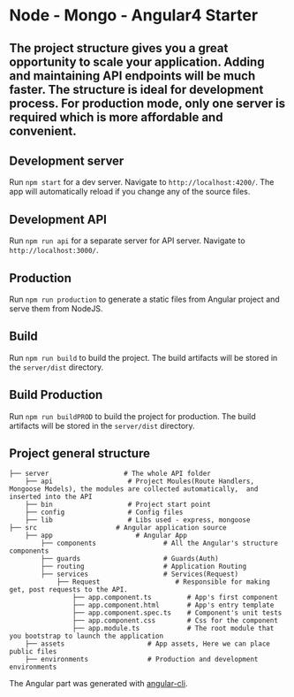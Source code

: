 # Node - Mongo - Angular4 Starter

## The project structure gives you a great opportunity to scale your application. Adding and maintaining API endpoints will be much faster. The structure is ideal for development process. For production mode, only one server is required which is more affordable and convenient. 

## Development server
Run `npm start` for a dev server. Navigate to `http://localhost:4200/`. The app will automatically reload if you change any of the source files.

## Development API
Run `npm run api` for a separate server for API server. Navigate to `http://localhost:3000/`.

## Production

Run `npm run production` to generate a static files from Angular project and serve them from NodeJS.

## Build

Run `npm run build` to build the project. The build artifacts will be stored in the `server/dist` directory.

## Build Production

Run `npm run buildPROD` to build the project for production. The build artifacts will be stored in the `server/dist` directory.

## Project general structure

    ├── server                   # The whole API folder
    	├── api                   # Project Moules(Route Handlers, Mongoose Models), the modules are collected automatically,  and inserted into the API
    	├── bin                   # Project start point
    	├── config                # Config files
    	├── lib                   # Libs used - express, mongoose
    ├── src                    # Angular application source
    	├── app                     # Angular App
    		├── components                 # All the Angular's structure components
    		├── guards                     # Guards(Auth)
    		├── routing                    # Application Routing
    		├── services                   # Services(Request)
    			├── Request                   # Responsible for making get, post requests to the API.
                    ├── app.component.ts         # App's first component
                    ├── app.component.html       # App's entry template
                    ├── app.component.spec.ts    # Component's unit tests
                    ├── app.component.css        # Css for the component
                    ├── app.module.ts            # The root module that you bootstrap to launch the application
    	├── assets                     # App assets, Here we can place public files
    	├── environments               # Production and development environments

The Angular part was generated with [angular-cli](https://github.com/angular/angular-cli).
